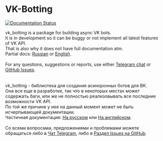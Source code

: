 # VK-Botting

[![Documentation Status](https://readthedocs.org/projects/vk-botting/badge/?version=latest)](https://vk-botting.readthedocs.io/en/latest/?badge=latest)

vk_botting is a package for building async VK bots.<br>
It is in development so it can be buggy or not implement all latest features of VK API.<br>
That is also why it does not have full documentation atm.<br>
Partial docs: [Russian](https://vk-botting.readthedocs.io/ru/latest) or [English](https://vk-botting.readthedocs.io/en/latest).<br>
<br>
For any questions, suggestions or reports, use either [Telegram chat](https://t.me/vk_botting) or [GitHub Issues](https://github.com/MrDandycorn/vk-botting/issues).<br>
<br>
<br>
vk_botting - библиотека для создания асинхронных ботов для ВК.<br>
Она все еще в разработке, так что в некоторых местах может содержать баги, или же не полностью реализовывать все последние возможности VK API.<br>
По той же причине у нее на данный момент может не быть исчерпывающей документации.<br>
Частичная документация: [На русском](https://vk-botting.readthedocs.io/ru/latest) или [На английском](https://vk-botting.readthedocs.io/en/latest).<br>
<br>
Со всеми вопросами, предложениями и проблемами можете обращаться либо в [Чат Telegram](https://t.me/vk_botting), либо в [Раздел Issues на GitHub](https://github.com/MrDandycorn/vk-botting/issues).
